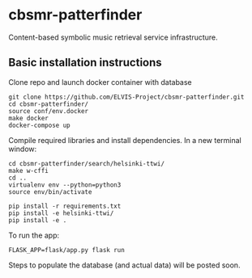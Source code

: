 # cbsmr-patterfinder

Content-based symbolic music retrieval service infrastructure.

## Basic installation instructions

Clone repo and launch docker container with database

```
git clone https://github.com/ELVIS-Project/cbsmr-patterfinder.git
cd cbsmr-patterfinder/
source conf/env.docker
make docker
docker-compose up
```

Compile required libraries and install dependencies. In a new terminal window:

```
cd cbsmr-patterfinder/search/helsinki-ttwi/
make w-cffi
cd ..
virtualenv env --python=python3
source env/bin/activate

pip install -r requirements.txt
pip install -e helsinki-ttwi/
pip install -e .
```

To run the app:
```
FLASK_APP=flask/app.py flask run
```

Steps to populate the database (and actual data) will be posted soon.
